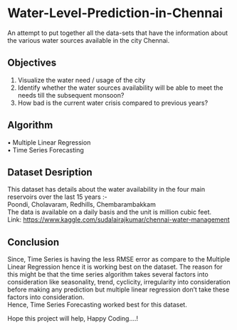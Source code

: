 # Water-Level-Prediction-in-Chennai
An attempt to put together all the data-sets that have the information about the various water sources available in the city Chennai.
## Objectives
1. Visualize the water need / usage of the city
2. Identify whether the water sources availability will be able to meet the needs till the subsequent monsoon?
3. How bad is the current water crisis compared to previous years?
## Algorithm
• Multiple Linear Regression <br/>
• Time Series Forecasting
## Dataset Desription
This dataset has details about the water availability in the four main reservoirs over the last 15 years :- <br/>
Poondi, Cholavaram, Redhills, Chembarambakkam <br/>
The data is available on a daily basis and the unit is million cubic feet. <br/>
Link: https://www.kaggle.com/sudalairajkumar/chennai-water-management
## Conclusion
Since, Time Series is having the less RMSE error as compare to the Multiple Linear Regression hence it is working best on the dataset. The reason for this might be that the time series algorithm takes several factors into consideration like seasonality, trend, cyclicity, irregularity into consideration before making any prediction but multiple linear regression don’t take these factors into consideration. <br/>
Hence, Time Series Forecasting worked best for this dataset.

Hope this project will help, Happy Coding....!
